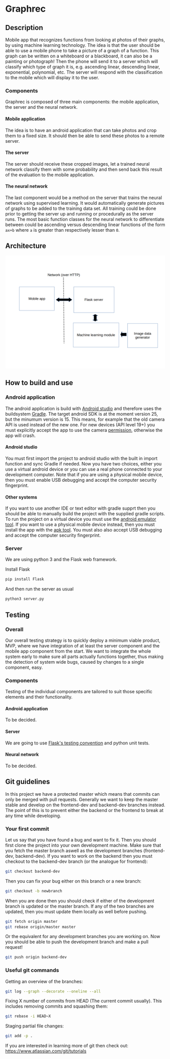 # Graphrec

## Description
Mobile app that recognizes functions from looking at photos of their graphs, by using machine learning technology. The idea is that the user should be able to use a mobile phone to take a picture of a graph of a function. This graph can be written on a whiteboard or a blackboard, it can also be a painting or photograph! Then the phone will send it to a server which will classify which type of graph it is, e.g. ascending linear, descending linear, exponential, polynomial, etc. The server will respond with the classification to the mobile which will display it to the user.

### Components
Graphrec is composed of three main components: the mobile application, the server and the neural network.
#### Mobile application
The idea is to have an android application that can take photos and crop them to a fixed size. It should then be able to send these photos to a remote server.
#### The server
The server should receive these cropped images, let a trained neural network classify them with some probability and then send back this result of the evaluation to the mobile application.
#### The neural network
The last component would be a method on the server that trains the neural network using supervised learning. It would automatically generate pictures of graphs to be added to the training data set. All training could be done prior to getting the server up and running or procedurally as the server runs. The most basic function classes for the neural network to differentiate between could be ascending versus descending linear functions of the form `ax+b` where `a` is greater than respectively lesser than `0`.

## Architecture
![Graphrec architecture](architecture.png?raw=true "Graphrec architecture")
## How to build and use
### Android application
The android application is build with [Android studio](https://developer.android.com/studio/index.html) and therefore uses the buildsystem [Gradle](https://gradle.org/). The target android SDK is at the moment version 25, but the minumum version is 15. This means, for example that the old camera API is used instead of the new one. For new devices (API level 19+) you must explicitly accept the app to use the camera [permission](https://developer.android.com/guide/topics/permissions/index.html), otherwise the app will crash.
#### Android studio
You must first import the project to android studio with the built in import function and sync Gradle if needed. Now you have two choices, either you use a virtual android device or you can use a real phone connected to your development computer. Note that if you are using a physical mobile device, then you must enable USB debugging and accept the computer security fingerprint.
#### Other systems
If you want to use another IDE or text editor with gradle supprt then you should be able to manually build the project with the supplied gradle scripts. To run the project on a virtual device you must use the [android emulator tool](https://developer.android.com/studio/run/emulator-commandline.html). If you want to use a physical mobile device instead, then you must install the app with the [apk tool](https://developer.android.com/studio/command-line/adb.html#move). You must also also accept USB debugging and accept the computer security fingerprint.

### Server
We are using python 3 and the Flask web framework.

Install Flask
```bash
pip install Flask
```

And then run the server as usual
```bash
python3 server.py
```
## Testing
### Overall
Our overall testing strategy is to quickly deploy a minimum viable product, MVP, where we have integration of at least the server component and the mobile app component from the start. We want to integrate the whole system early to make sure all parts actually functions together, thus making the detection of system wide bugs, caused by changes to a single component, easy.
### Components
Testing of the individual components are tailored to suit those specific elements and their functionality.
#### Android application
To be decided.
#### Server
We are going to use [Flask's testing convention](http://flask.pocoo.org/docs/0.12/testing/) and python unit tests.
#### Neural network
To be decided.

## Git guidelines
In this project we have a protected master which means that commits can only be merged with pull requests. Generally we want to keep the master stable and develop on the frontend-dev and backend-dev branches instead. The point of this is to prevent either the backend or the frontend to break at any time while developing.

### Your first commit
Let us say that you have found a bug and want to fix it. Then you should first clone the project into your own development machine. Make sure that you fetch the master branch aswell as the development branches (frontend-dev, backend-dev). If you want to work on the backend then you must checkout to the backend-dev branch (or the analogue for frontend):

```bash
git checkout backend-dev
```
Then you can fix your bug either on this branch or a new branch:

```bash
git checkout -b newbranch
```
When you are done then you should check if either of the development branch is updated or the master branch. If any of the two branches are updated, then you must update them locally as well before pushing.

```bash
git fetch origin master
git rebase origin/master master
```
Or the equivalent for any development branches you are working on. Now you should be able to push the development branch and make a pull request!

```bash
git push origin backend-dev
```

### Useful git commands

 Getting an overview of the branches:

 ```bash
git log --graph --decorate --oneline --all
 ```
 Fixing X number of commits from HEAD (The current commit usually). This includes removing commits and squashing them:

 ```bash
 git rebase -i HEAD~X
 ```

Staging partial file changes:

```bash
git add -p .
```

If you are interested in learning more of git then check out: https://www.atlassian.com/git/tutorials
